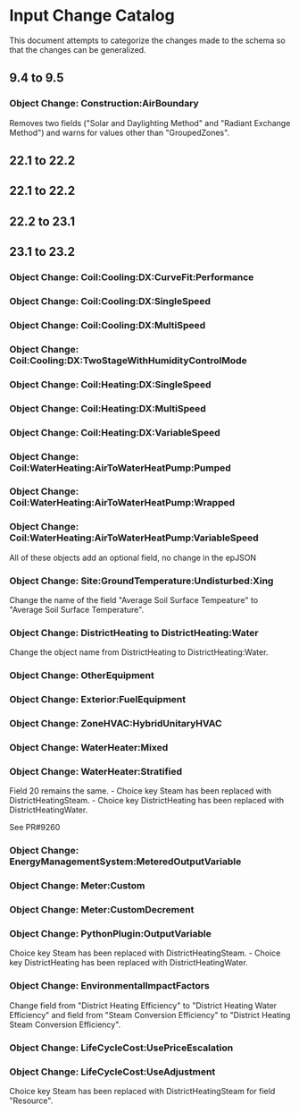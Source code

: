 # Input Change Catalog #

This document attempts to categorize the changes made to the schema so that the changes can be generalized.

## 9.4 to 9.5 ##

### Object Change: Construction:AirBoundary
Removes two fields ("Solar and Daylighting Method" and "Radiant Exchange Method") and warns for values other than "GroupedZones".

## 22.1 to 22.2 ##


## 22.1 to 22.2 ##


## 22.2 to 23.1 ##


## 23.1 to 23.2 ##

### Object Change: Coil:Cooling:DX:CurveFit:Performance
### Object Change: Coil:Cooling:DX:SingleSpeed
### Object Change: Coil:Cooling:DX:MultiSpeed
### Object Change: Coil:Cooling:DX:TwoStageWithHumidityControlMode
### Object Change: Coil:Heating:DX:SingleSpeed
### Object Change: Coil:Heating:DX:MultiSpeed
### Object Change: Coil:Heating:DX:VariableSpeed
### Object Change: Coil:WaterHeating:AirToWaterHeatPump:Pumped
### Object Change: Coil:WaterHeating:AirToWaterHeatPump:Wrapped
### Object Change: Coil:WaterHeating:AirToWaterHeatPump:VariableSpeed

All of these objects add an optional field, no change in the epJSON

### Object Change: Site:GroundTemperature:Undisturbed:Xing
Change the name of the field "Average Soil Surface Tempeature" to "Average Soil Surface Temperature".



### Object Change: DistrictHeating to DistrictHeating:Water
Change the object name from DistrictHeating to DistrictHeating:Water.

### Object Change: OtherEquipment
### Object Change: Exterior:FuelEquipment
### Object Change: ZoneHVAC:HybridUnitaryHVAC
### Object Change: WaterHeater:Mixed


### Object Change: WaterHeater:Stratified
Field 20 remains the same. - Choice key Steam has been replaced with DistrictHeatingSteam. - Choice key DistrictHeating has been replaced with DistrictHeatingWater.

See PR#9260

### Object Change: EnergyManagementSystem:MeteredOutputVariable
### Object Change: Meter:Custom
### Object Change: Meter:CustomDecrement
### Object Change: PythonPlugin:OutputVariable
Choice key Steam has been replaced with DistrictHeatingSteam. - Choice key DistrictHeating has been replaced with DistrictHeatingWater.

### Object Change: EnvironmentalImpactFactors
Change field from "District Heating Efficiency" to "District Heating Water Efficiency" and field from "Steam Conversion Efficiency" to "District Heating Steam Conversion Efficiency".

### Object Change: LifeCycleCost:UsePriceEscalation
### Object Change: LifeCycleCost:UseAdjustment
Choice key Steam has been replaced with DistrictHeatingSteam for field "Resource".
